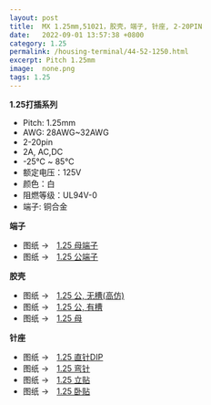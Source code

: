 ```yaml
---
layout: post
title:  MX 1.25mm,51021，胶壳，端子, 针座, 2-20PIN
date:   2022-09-01 13:57:38 +0800
category: 1.25
permalink: /housing-terminal/44-52-1250.html
excerpt: Pitch 1.25mm
image:  none.png
tags: 1.25
---
```



__1.25打插系列__


* Pitch: 1.25mm
* AWG: 28AWG~32AWG
* 2-20pin
* 2A, AC,DC
* -25℃ ~ 85℃
* 额定电压：125V
* 颜色：白
* 阻燃等级：UL94V-0
* 端子: 铜合金


__端子__

* 图纸 →　[1.25 母端子](/assets/2022/44-1250-51021-TF.pdf)
* 图纸 →　[1.25 公端子](/assets/2022/47-1250-51021-TM-KR.pdf)

__胶壳__

* 图纸 →　[1.25 公, 无槽(高仿)](/assets/2022/45-1250-51021-HM.pdf)
* 图纸 →　[1.25 公, 有槽](/assets/2022/46-1250-51021-HM.pdf)
* 图纸 →　[1.25 母](/assets/2022/50-1250-51021-HF.pdf)


__针座__

* 图纸 →　[1.25 直针DIP](/assets/2022/48-1250-51021-DIP-ZT.pdf)
* 图纸 →　[1.25 弯针](/assets/2022/49-1250-51021-ZT.pdf)
* 图纸 →　[1.25 立贴](/assets/2022/51-1250-51021-ZT.pdf)
* 图纸 →　[1.25 卧贴](/assets/2022/51-1250-51021-ZT.pdf)


